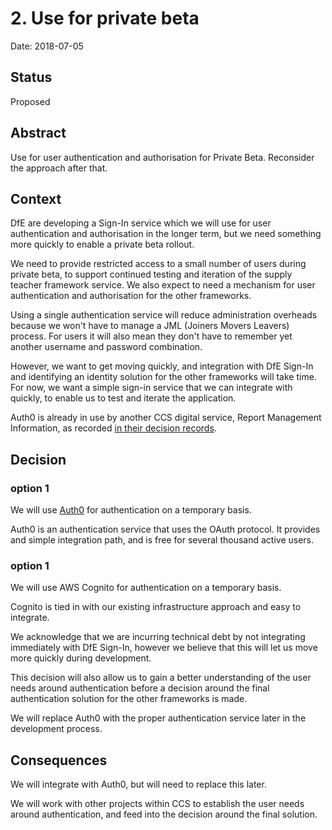 # 2. Use <software> for private beta

Date: 2018-07-05

## Status

Proposed

## Abstract

Use <software> for user authentication and authorisation for Private Beta. Reconsider the approach after that.

## Context

DfE are developing a Sign-In service which we will use for user authentication and authorisation in the longer term, but we need something more quickly to enable a private beta rollout. 

We need to provide restricted access to a small number of users during private beta, to support continued testing and iteration of the supply teacher framework service. We also expect to need a mechanism for user authentication and authorisation for the other frameworks. 

Using a single authentication service will reduce administration overheads because we won't have to manage a JML (Joiners Movers Leavers) process. For users it will also mean they don't have to remember yet another username and password combination.

However, we want to get moving quickly, and integration with DfE Sign-In and identifying an identity solution for the other frameworks will take time. For now, we want a simple sign-in service that we can integrate with quickly, to enable us to test and iterate the application.

Auth0 is already in use by another CCS digital service, Report Management Information, as recorded [in their decision records](https://github.com/Crown-Commercial-Service/ReportMI-ADRs/blob/master/doc/adr/0011-use-auth0-for-temporary-user-authentication.md). 

## Decision

### option 1

We will use [Auth0](https://auth0.com) for authentication on a temporary basis.

Auth0 is an authentication service that uses the OAuth protocol. It provides and simple integration path, and is free for several thousand active users.

### option 1

We will use AWS Cognito for authentication on a temporary basis.

Cognito is tied in with our existing infrastructure approach and easy to integrate.

We acknowledge that we are incurring technical debt by not integrating immediately with DfE Sign-In, however we believe that this will let us move more quickly during development.

This decision will also allow us to gain a better understanding of the user needs around authentication before a decision around the final authentication solution for the other frameworks is made.

We will replace Auth0 with the proper authentication service later in the development process.


## Consequences

We will integrate with Auth0, but will need to replace this later.

We will work with other projects within CCS to establish the user needs around authentication, and feed into the decision around the final solution.

